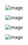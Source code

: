 
![image](https://github.com/ngovandat2211/dat/assets/167152870/04b8ab51-729d-4807-8d1e-7c1097c34dee)

![image](https://github.com/ngovandat2211/dat/assets/167152870/94522ff5-1815-468d-805f-37e0634ae0ee)

![image](https://github.com/ngovandat2211/dat/assets/167152870/a9b93c43-91b2-4759-94f9-de73d8148e8d)

![image](https://github.com/ngovandat2211/dat/assets/167152870/b503f835-d804-445c-bb13-4dc44e89d611)
